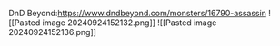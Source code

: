 DnD Beyond:https://www.dndbeyond.com/monsters/16790-assassin
![[Pasted image 20240924152132.png]]
![[Pasted image 20240924152136.png]]
